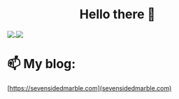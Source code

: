 <h1 align="center">
Hello there 👋
</h1>

<a href="https://github.com/sevensidedmarble/github-readme-stats">
  <img align="center" src="https://github-readme-stats.vercel.app/api?username=sevensidedmarble" />
</a>
<a href="https://github.com/sevensidedmarble/convoychat">
  <img align="center" src="https://github-readme-stats.vercel.app/api/pin/?username=sevensidedmarble&repo=convoychat" />
</a>

# 📫 My blog:
[https://sevensidedmarble.com](sevensidedmarble.com)
